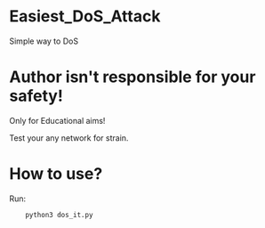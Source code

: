 # Easiest_DoS_Attack
 Simple way to DoS
 
 # Author isn't responsible for your safety!
 Only for Educational aims!
 
 Test your any network for strain.

# How to use?

Run:

        python3 dos_it.py
